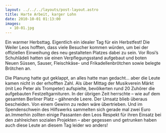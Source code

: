 ```yaml
---
layout: ../../../layouts/post-layout.astro
title: Harte Arbeit, karger Lohn
date: 2010-10-01 01:13:00
images:
  - 10-01.jpg
---
```


Ein warmer Herbsttag. Eigentlich ein idealer Tag für ein Herbstfest! Die Weiler Leos hofften, dass viele Besucher kommen würden, um bei der offiziellen Einweihung des neu gestalteten Platzes dabei zu sein. Vor Rosi’s Schuhlädeli hatten sie einen Verpflegungsstand aufgebaut und boten Neuen Süssen, Sauser, Fleischkäse- und Frikadellenbrötchen sowie belegte Brötchen an.

Die Planung hatte gut geklappt, an alles hatte man gedacht… aber die Leute kamen nicht in der erhofften Zahl. Als über Mittag der Musikverein Märkt (mit Leo Peter als Trompeter) aufspielte, bevölkerten rund 20 Zuhörer die aufgebauten Festzeltgarnituren. In der übrigen Zeit herrschte – wie auf dem gesamten Berliner Platz – gähnende Leere. Der Umsatz blieb überaus bescheiden. Von einem Gewinn zu reden wäre übertrieben. Und im Spendenschwein des Hilfswerks sammelten sich gerade mal zwei Euro an.Immerhin zollten einige Passanten den Leos Respekt für ihren Einsatz bei den zahlreichen sozialen Projekten – aber gegessen und getrunken haben auch diese Leute an diesem Tag leider wo anders!
